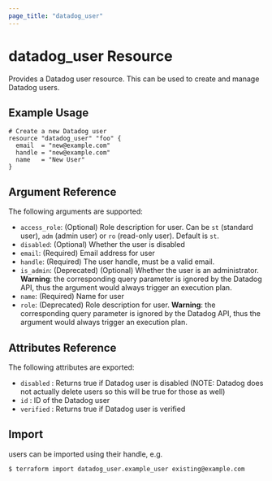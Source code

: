 ```yaml
---
page_title: "datadog_user"
---
```


# datadog_user Resource

Provides a Datadog user resource. This can be used to create and manage Datadog users.

## Example Usage

```hcl
# Create a new Datadog user
resource "datadog_user" "foo" {
  email  = "new@example.com"
  handle = "new@example.com"
  name   = "New User"
}
```

## Argument Reference

The following arguments are supported:

- `access_role`: (Optional) Role description for user. Can be `st` (standard user), `adm` (admin user) or `ro` (read-only user). Default is `st`.
- `disabled`: (Optional) Whether the user is disabled
- `email`: (Required) Email address for user
- `handle`: (Required) The user handle, must be a valid email.
- `is_admin`: (Deprecated) (Optional) Whether the user is an administrator. **Warning**: the corresponding query parameter is ignored by the Datadog API, thus the argument would always trigger an execution plan.
- `name`: (Required) Name for user
- `role`: (Deprecated) Role description for user. **Warning**: the corresponding query parameter is ignored by the Datadog API, thus the argument would always trigger an execution plan.

## Attributes Reference

The following attributes are exported:

- `disabled` : Returns true if Datadog user is disabled (NOTE: Datadog does not actually delete users so this will be true for those as well)
- `id` : ID of the Datadog user
- `verified` : Returns true if Datadog user is verified

## Import

users can be imported using their handle, e.g.

```
$ terraform import datadog_user.example_user existing@example.com
```
